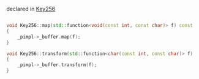 declared in [Key256](key256.hpp.md)

```cpp

void Key256::map(std::function<void(const int, const char)> f) const
{
    _pimpl->_buffer.map(f);
}

void Key256::transform(std::function<char(const int, const char)> f)
{
    _pimpl->_buffer.transform(f);
}

```